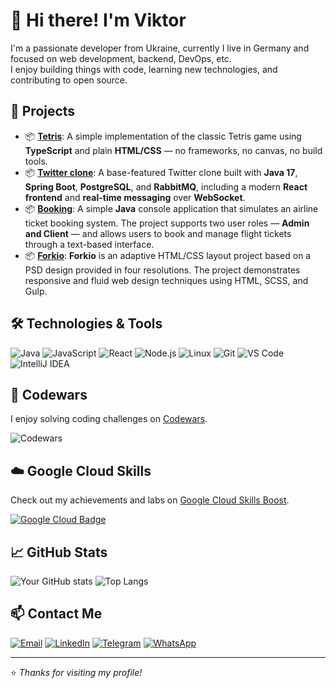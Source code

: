 # 👋 Hi there! I'm Viktor

I'm a passionate developer from Ukraine, currently I live in Germany and focused on web development, backend, DevOps, etc.  
I enjoy building things with code, learning new technologies, and contributing to open source.

## 🚀 Projects

- 📦 [**Tetris**](https://github.com/vpodhornyi/TypescriptTetris): A simple implementation of the classic Tetris game using **TypeScript** and plain **HTML/CSS** — no frameworks, no canvas, no build tools.
- 📦 [**Twitter clone**](https://github.com/vpodhornyi/JavaTwitterClone): A base-featured Twitter clone built with **Java 17**, **Spring Boot**, **PostgreSQL**, and **RabbitMQ**, including a modern **React frontend** and **real-time messaging** over **WebSocket**.
- 📦 [**Booking**](https://github.com/vpodhornyi/JavaBasicStepBooking): A simple **Java** console application that simulates an airline ticket booking system. The project supports two user roles — **Admin and Client** — and allows users to book and manage flight tickets through a text-based interface.
- 📦 [**Forkio**](https://github.com/vpodhornyi/forkio): **Forkio** is an adaptive HTML/CSS layout project based on a PSD design provided in four resolutions. The project demonstrates responsive and fluid web design techniques using HTML, SCSS, and Gulp.

## 🛠️ Technologies & Tools

![Java](https://img.shields.io/badge/-Java-333?style=flat-square&logo=java)
![JavaScript](https://img.shields.io/badge/-JavaScript-333?style=flat-square&logo=javascript)
![React](https://img.shields.io/badge/-React-333?style=flat-square&logo=react)
![Node.js](https://img.shields.io/badge/-Node.js-333?style=flat-square&logo=node.js)
![Linux](https://img.shields.io/badge/-Linux-333?style=flat-square&logo=linux)
![Git](https://img.shields.io/badge/-Git-333?style=flat-square&logo=git)
![VS Code](https://img.shields.io/badge/-VS_Code-333?style=flat-square&logo=visual-studio-code)
![IntelliJ IDEA](https://img.shields.io/badge/-IntelliJ_IDEA-333?style=flat-square&logo=intellij-idea)

## 🧠 Codewars

I enjoy solving coding challenges on [Codewars](https://www.codewars.com/users/vpodhornyi).

![Codewars](https://www.codewars.com/users/vpodhornyi/badges/large)

## ☁️ Google Cloud Skills

Check out my achievements and labs on [Google Cloud Skills Boost](https://www.cloudskillsboost.google/public_profiles/5e0af622-da4b-435c-ae55-662fc47a30de).

[![Google Cloud Badge](https://img.shields.io/badge/Google%20Cloud-Skills%20Profile-blue?logo=googlecloud&style=flat-square)](https://www.cloudskillsboost.google/public_profiles/5e0af622-da4b-435c-ae55-662fc47a30de)


## 📈 GitHub Stats

![Your GitHub stats](https://github-readme-stats.vercel.app/api?username=vpodhornyi&show_icons=true&theme=github_dark)
![Top Langs](https://github-readme-stats.vercel.app/api/top-langs/?username=vpodhornyi&layout=compact&theme=github_dark)

## 📫 Contact Me

[![Email](https://img.shields.io/badge/Email-vpodhornyi@gmail.com-D14836?style=flat&logo=gmail&logoColor=white)](mailto:vpodhornyi@gmail.com)
[![LinkedIn](https://img.shields.io/badge/LinkedIn-YourProfile-0077B5?style=flat&logo=linkedin&logoColor=white)](https://linkedin.com/in/viktor-podhornyi-4b4417188)
[![Telegram](https://img.shields.io/badge/Telegram-@Jk323nm-2CA5E0?style=flat&logo=telegram&logoColor=white)](https://t.me/@Jk323nm)
[![WhatsApp](https://img.shields.io/badge/WhatsApp-Available_on_request-25D366?style=flat&logo=whatsapp&logoColor=white)](#)

---

⭐️ _Thanks for visiting my profile!_

